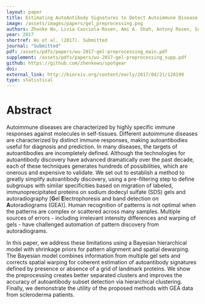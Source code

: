 ```yaml
---
layout: paper
title: Estimating AutoAntibody Signatures to Detect Autoimmune Disease Patient Subsets
image: /assets/images/papers/gel_preprocessing.png
authors: Zhenke Wu, Livia Casciola-Rosen, Ami A. Shah, Antony Rosen, Scott Zeger
year: 2017
shortref: Wu et al. (2017). Submitted
journal: "Submitted"
pdf: /assets/pdfs/papers/wu-2017-gel-preprocessing_main.pdf
supplement: /assets/pdfs/papers/wu-2017-gel-preprocessing_supp.pdf
github: https://github.com/zhenkewu/spotgear
doi:
external_link: http://biorxiv.org/content/early/2017/04/21/128199
type: statistical
---
```


# Abstract

Autoimmune diseases are characterized by highly specific immune responses against molecules in self-tissues. Different autoimmune diseases are characterized by distinct immune responses, making autoantibodies useful for diagnosis and prediction. 	In many diseases, the targets of autoantibodies are incompletely defined. Although the technologies for autoantibody discovery have advanced dramatically over the past decade, each of these techniques generates hundreds of possibilities, which are onerous and expensive to validate. We set out to establish a method to greatly simplify autoantibody discovery, using a pre-filtering step to define subgroups with similar specificities based on migration of labeled, immunoprecipitated proteins on sodium dodecyl sulfate (SDS) gels and autoradiography [**G**el **E**lectrophoresis and band detection on **A**utoradiograms (GEA)].  Human recognition of patterns is not optimal when the patterns are complex or scattered across many samples. Multiple sources of errors - including irrelevant intensity differences and warping of gels - have challenged automation of pattern discovery from  autoradiograms.

In this paper, we address these limitations using a Bayesian hierarchical model with shrinkage priors for pattern alignment and spatial dewarping. The Bayesian model combines information from multiple gel sets and corrects spatial warping for coherent estimation of autoantibody signatures defined by presence or absence of a grid of landmark proteins. We show the preprocessing creates better separated clusters and improves the accuracy of autoantibody subset detection via hierarchical clustering. Finally,  we  demonstrate the utility of the proposed methods with  GEA  data  from  scleroderma patients.